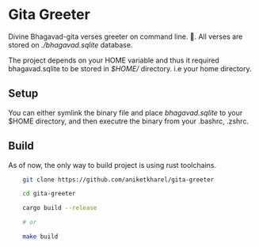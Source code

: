 # Gita Greeter

Divine Bhagavad-gita verses greeter on command line. 🙏. All verses are stored on _./bhagavad.sqlite_ database.

The project depends on your HOME variable and thus it required bhagavad.sqlite to be stored in _$HOME/_ directory. i.e your home directory.

## Setup

You can either symlink the binary file and place _bhagavad.sqlite_ to your $HOME directory, and then executre the binary from your .bashrc, .zshrc.

## Build

As of now, the only way to build project is using rust toolchains.

```sh
    git clone https://github.com/aniketkharel/gita-greeter

    cd gita-greeter

    cargo build --release

    # or

    make build
```
